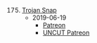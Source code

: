 175. [Trojan Snap](https://linuxgamecast.com/2019/06/lwdw-175-trojan-snap/)
     * 2019-06-19
        * [Patreon](https://www.patreon.com/posts/lwdw-175-trojan-27760434)
        * [UNCUT Patreon](https://www.patreon.com/posts/lwdw-175-uncut-27760420)
